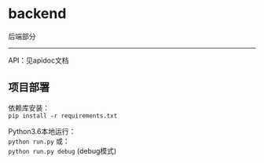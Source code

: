 # backend
后端部分

---

API：见apidoc文档

## 项目部署

依赖库安装：  
`pip install -r requirements.txt`  

Python3.6本地运行：  
`python run.py` 或：  
`python run.py debug` (debug模式)  
